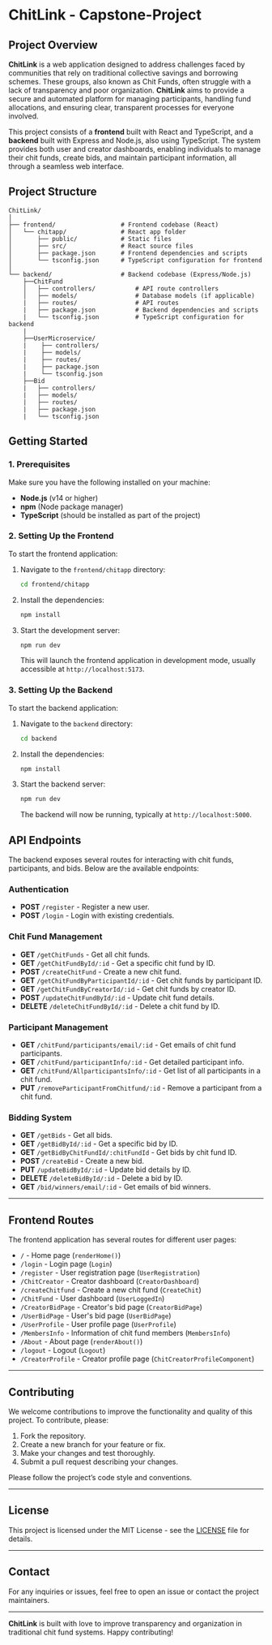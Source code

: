 # ChitLink - Capstone-Project


## Project Overview

**ChitLink** is a web application designed to address challenges faced by communities that rely on traditional collective savings and borrowing schemes. These groups, also known as Chit Funds, often struggle with a lack of transparency and poor organization. **ChitLink** aims to provide a secure and automated platform for managing participants, handling fund allocations, and ensuring clear, transparent processes for everyone involved.

This project consists of a **frontend** built with React and TypeScript, and a **backend** built with Express and Node.js, also using TypeScript. The system provides both user and creator dashboards, enabling individuals to manage their chit funds, create bids, and maintain participant information, all through a seamless web interface.

## Project Structure

```
ChitLink/
│
├── frontend/                  # Frontend codebase (React)
│   └── chitapp/               # React app folder
│       ├── public/            # Static files
│       ├── src/               # React source files
│       ├── package.json       # Frontend dependencies and scripts
│       └── tsconfig.json      # TypeScript configuration for frontend
│
└── backend/                   # Backend codebase (Express/Node.js)
    ├──ChitFund
    │   ├── controllers/           # API route controllers
    │   ├── models/                # Database models (if applicable)
    |   ├── routes/                # API routes
    |   ├── package.json           # Backend dependencies and scripts
    |   └── tsconfig.json          # TypeScript configuration for backend
    |
    ├──UserMicroservice/
    |    ├── controllers/ 
    |    ├── models/
    |    ├── routes/
    |    ├── package.json
    |    └── tsconfig.json
    ├──Bid
    |   ├── controllers/ 
    |   ├── models/
    |   ├── routes/
    |   ├── package.json
    |   └── tsconfig.json
```

## Getting Started

### 1. Prerequisites

Make sure you have the following installed on your machine:

- **Node.js** (v14 or higher)
- **npm** (Node package manager)
- **TypeScript** (should be installed as part of the project)

### 2. Setting Up the Frontend

To start the frontend application:

1. Navigate to the `frontend/chitapp` directory:
   ```bash
   cd frontend/chitapp
   ```

2. Install the dependencies:
   ```bash
   npm install
   ```

3. Start the development server:
   ```bash
   npm run dev
   ```

   This will launch the frontend application in development mode, usually accessible at `http://localhost:5173`.

### 3. Setting Up the Backend

To start the backend application:

1. Navigate to the `backend` directory:
   ```bash
   cd backend
   ```

2. Install the dependencies:
   ```bash
   npm install
   ```

3. Start the backend server:
   ```bash
   npm run dev
   ```

   The backend will now be running, typically at `http://localhost:5000`.

## API Endpoints

The backend exposes several routes for interacting with chit funds, participants, and bids. Below are the available endpoints:

### **Authentication**
- **POST** `/register` - Register a new user.
- **POST** `/login` - Login with existing credentials.

### **Chit Fund Management**
- **GET** `/getChitFunds` - Get all chit funds.
- **GET** `/getChitFundById/:id` - Get a specific chit fund by ID.
- **POST** `/createChitFund` - Create a new chit fund.
- **GET** `/getChitFundByParticipantId/:id` - Get chit funds by participant ID.
- **GET** `/getChitFundByCreatorId/:id` - Get chit funds by creator ID.
- **POST** `/updateChitFundById/:id` - Update chit fund details.
- **DELETE** `/deleteChitFundById/:id` - Delete a chit fund by ID.

### **Participant Management**
- **GET** `/chitFund/participants/email/:id` - Get emails of chit fund participants.
- **GET** `/chitFund/participantInfo/:id` - Get detailed participant info.
- **GET** `/chitFund/AllparticipantsInfo/:id` - Get list of all participants in a chit fund.
- **PUT** `/removeParticipantFromChitfund/:id` - Remove a participant from a chit fund.

### **Bidding System**
- **GET** `/getBids` - Get all bids.
- **GET** `/getBidById/:id` - Get a specific bid by ID.
- **GET** `/getBidByChitFundId/:chitFundId` - Get bids by chit fund ID.
- **POST** `/createBid` - Create a new bid.
- **PUT** `/updateBidById/:id` - Update bid details by ID.
- **DELETE** `/deleteBidById/:id` - Delete a bid by ID.
- **GET** `/bid/winners/email/:id` - Get emails of bid winners.

---

## Frontend Routes

The frontend application has several routes for different user pages:

- `/` - Home page (`renderHome()`)
- `/login` - Login page (`Login`)
- `/register` - User registration page (`UserRegistration`)
- `/ChitCreator` - Creator dashboard (`CreatorDashboard`)
- `/createChitfund` - Create a new chit fund (`CreateChit`)
- `/ChitFund` - User dashboard (`UserLoggedIn`)
- `/CreatorBidPage` - Creator's bid page (`CreatorBidPage`)
- `/UserBidPage` - User's bid page (`UserBidPage`)
- `/UserProfile` - User profile page (`UserProfile`)
- `/MembersInfo` - Information of chit fund members (`MembersInfo`)
- `/About` - About page (`renderAbout()`)
- `/logout` - Logout (`Logout`)
- `/CreatorProfile` - Creator profile page (`ChitCreatorProfileComponent`)

---

## Contributing

We welcome contributions to improve the functionality and quality of this project. To contribute, please:

1. Fork the repository.
2. Create a new branch for your feature or fix.
3. Make your changes and test thoroughly.
4. Submit a pull request describing your changes.

Please follow the project’s code style and conventions.

---

## License

This project is licensed under the MIT License - see the [LICENSE](LICENSE) file for details.

---

## Contact

For any inquiries or issues, feel free to open an issue or contact the project maintainers.

---

**ChitLink** is built with love to improve transparency and organization in traditional chit fund systems. Happy contributing!
